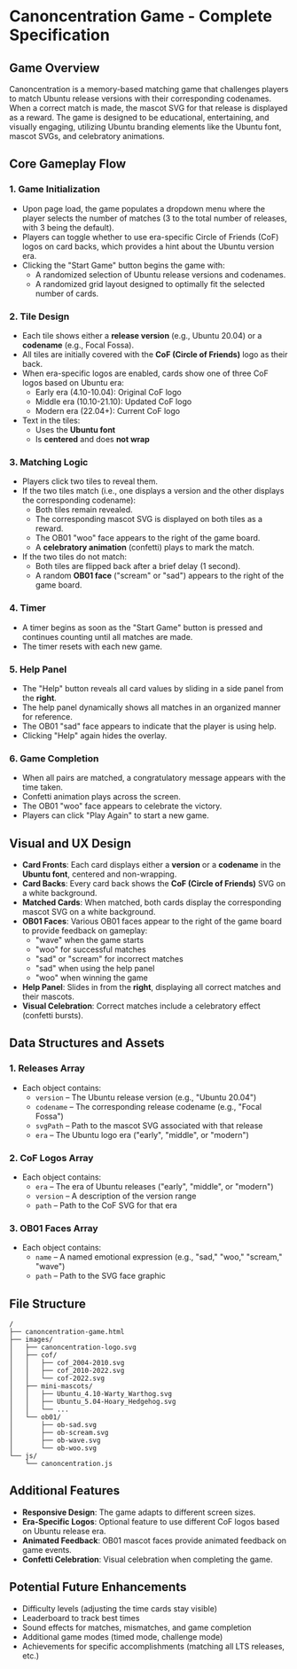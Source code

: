 # Canoncentration Game - Complete Specification

## Game Overview
Canoncentration is a memory-based matching game that challenges players to match Ubuntu release versions with their corresponding codenames. When a correct match is made, the mascot SVG for that release is displayed as a reward. The game is designed to be educational, entertaining, and visually engaging, utilizing Ubuntu branding elements like the Ubuntu font, mascot SVGs, and celebratory animations.

## Core Gameplay Flow

### 1. Game Initialization
- Upon page load, the game populates a dropdown menu where the player selects the number of matches (3 to the total number of releases, with 3 being the default).
- Players can toggle whether to use era-specific Circle of Friends (CoF) logos on card backs, which provides a hint about the Ubuntu version era.
- Clicking the "Start Game" button begins the game with:
  - A randomized selection of Ubuntu release versions and codenames.
  - A randomized grid layout designed to optimally fit the selected number of cards.

### 2. Tile Design
- Each tile shows either a **release version** (e.g., Ubuntu 20.04) or a **codename** (e.g., Focal Fossa).
- All tiles are initially covered with the **CoF (Circle of Friends)** logo as their back.
- When era-specific logos are enabled, cards show one of three CoF logos based on Ubuntu era:
  - Early era (4.10-10.04): Original CoF logo
  - Middle era (10.10-21.10): Updated CoF logo
  - Modern era (22.04+): Current CoF logo
- Text in the tiles:
  - Uses the **Ubuntu font**
  - Is **centered** and does **not wrap**

### 3. Matching Logic
- Players click two tiles to reveal them.
- If the two tiles match (i.e., one displays a version and the other displays the corresponding codename):
  - Both tiles remain revealed.
  - The corresponding mascot SVG is displayed on both tiles as a reward.
  - The OB01 "woo" face appears to the right of the game board.
  - A **celebratory animation** (confetti) plays to mark the match.
- If the two tiles do not match:
  - Both tiles are flipped back after a brief delay (1 second).
  - A random **OB01 face** ("scream" or "sad") appears to the right of the game board.

### 4. Timer
- A timer begins as soon as the "Start Game" button is pressed and continues counting until all matches are made.
- The timer resets with each new game.

### 5. Help Panel
- The "Help" button reveals all card values by sliding in a side panel from the **right**.
- The help panel dynamically shows all matches in an organized manner for reference.
- The OB01 "sad" face appears to indicate that the player is using help.
- Clicking "Help" again hides the overlay.

### 6. Game Completion
- When all pairs are matched, a congratulatory message appears with the time taken.
- Confetti animation plays across the screen.
- The OB01 "woo" face appears to celebrate the victory.
- Players can click "Play Again" to start a new game.

## Visual and UX Design
- **Card Fronts**: Each card displays either a **version** or a **codename** in the **Ubuntu font**, centered and non-wrapping.
- **Card Backs**: Every card back shows the **CoF (Circle of Friends)** SVG on a white background.
- **Matched Cards**: When matched, both cards display the corresponding mascot SVG on a white background.
- **OB01 Faces**: Various OB01 faces appear to the right of the game board to provide feedback on gameplay:
  - "wave" when the game starts
  - "woo" for successful matches
  - "sad" or "scream" for incorrect matches
  - "sad" when using the help panel
  - "woo" when winning the game
- **Help Panel**: Slides in from the **right**, displaying all correct matches and their mascots.
- **Visual Celebration**: Correct matches include a celebratory effect (confetti bursts).

## Data Structures and Assets

### 1. Releases Array
- Each object contains:
  - `version` – The Ubuntu release version (e.g., "Ubuntu 20.04")
  - `codename` – The corresponding release codename (e.g., "Focal Fossa")
  - `svgPath` – Path to the mascot SVG associated with that release
  - `era` – The Ubuntu logo era ("early", "middle", or "modern")

### 2. CoF Logos Array
- Each object contains:
  - `era` – The era of Ubuntu releases ("early", "middle", or "modern")
  - `version` – A description of the version range
  - `path` – Path to the CoF SVG for that era

### 3. OB01 Faces Array
- Each object contains:
  - `name` – A named emotional expression (e.g., "sad," "woo," "scream," "wave")
  - `path` – Path to the SVG face graphic

## File Structure
```
/
├── canoncentration-game.html
├── images/
│   ├── canoncentration-logo.svg
│   ├── cof/
│   │   ├── cof_2004-2010.svg
│   │   ├── cof_2010-2022.svg
│   │   └── cof-2022.svg
│   ├── mini-mascots/
│   │   ├── Ubuntu_4.10-Warty_Warthog.svg
│   │   ├── Ubuntu_5.04-Hoary_Hedgehog.svg
│   │   └── ...
│   └── ob01/
│       ├── ob-sad.svg
│       ├── ob-scream.svg
│       ├── ob-wave.svg
│       └── ob-woo.svg
└── js/
    └── canoncentration.js
```

## Additional Features
- **Responsive Design**: The game adapts to different screen sizes.
- **Era-Specific Logos**: Optional feature to use different CoF logos based on Ubuntu release era.
- **Animated Feedback**: OB01 mascot faces provide animated feedback on game events.
- **Confetti Celebration**: Visual celebration when completing the game.

## Potential Future Enhancements
- Difficulty levels (adjusting the time cards stay visible)
- Leaderboard to track best times
- Sound effects for matches, mismatches, and game completion
- Additional game modes (timed mode, challenge mode)
- Achievements for specific accomplishments (matching all LTS releases, etc.)
